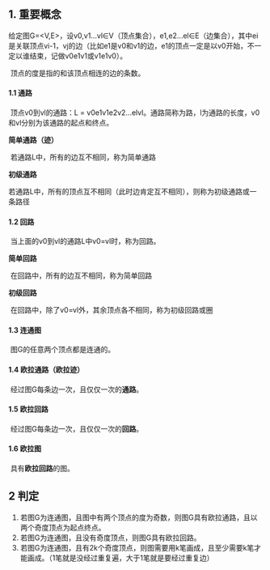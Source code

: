 ## 1. 重要概念

​	给定图G=<V,E>，设v0,v1...vl∈V（顶点集合），e1,e2...el∈E（边集合），其中ei是关联顶点vi-1，vj的边（比如e1是v0和v1的边，e1的顶点一定是以v0开始，不一定以谁结束，记做v0e1v1或v1e1v0）。

​	顶点的度是指的和该顶点相连的边的条数。

#### 1.1 通路

​	顶点v0到vl的通路：L = v0e1v1e2v2...elvl。通路简称为路，l为通路的长度，v0和vl分别为该通路的起点和终点。

**简单通路（迹）**

​	若通路L中，所有的边互不相同，称为简单通路

**初级通路**

​	若通路L中，所有的顶点互不相同（此时边肯定互不相同），则称为初级通路或一条路径

#### 1.2 回路

​	当上面的v0到vl的通路L中v0=vl时，称为回路。

**简单回路**

​	在回路中，所有的边互不相同，称为简单回路

**初级回路**

​	在回路中，除了v0=vl外，其余顶点各不相同，称为初级回路或圈

#### 1.3 连通图

​	图G的任意两个顶点都是连通的。

#### 1.4 欧拉通路（欧拉迹）

​	经过图G每条边一次，且仅仅一次的**通路**。

#### 1.5 欧拉回路

​	经过图G每条边一次，且仅仅一次的**回路**。

#### 1.6 欧拉图

​	具有**欧拉回路**的图。

## 2 判定

1. 若图G为连通图，且图中有两个顶点的度为奇数，则图G具有欧拉通路，且以两个奇度顶点为起点终点。
2. 若图G为连通图，且没有奇度顶点，则图G具有欧拉回路。
3. 若图G为连通图，且有2k个奇度顶点，则图需要用k笔画成，且至少需要k笔才能画成。（1笔就是没经过重复遍，大于1笔就是要经过重复边）